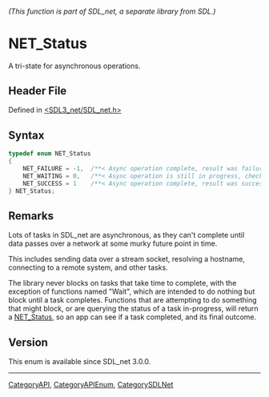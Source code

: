 ###### (This function is part of SDL_net, a separate library from SDL.)
# NET_Status

A tri-state for asynchronous operations.

## Header File

Defined in [<SDL3_net/SDL_net.h>](https://github.com/libsdl-org/SDL_net/blob/main/include/SDL3_net/SDL_net.h)

## Syntax

```c
typedef enum NET_Status
{
    NET_FAILURE = -1,  /**< Async operation complete, result was failure. */
    NET_WAITING = 0,   /**< Async operation is still in progress, check again later. */
    NET_SUCCESS = 1    /**< Async operation complete, result was success. */
} NET_Status;
```

## Remarks

Lots of tasks in SDL_net are asynchronous, as they can't complete until
data passes over a network at some murky future point in time.

This includes sending data over a stream socket, resolving a hostname,
connecting to a remote system, and other tasks.

The library never blocks on tasks that take time to complete, with the
exception of functions named "Wait", which are intended to do nothing but
block until a task completes. Functions that are attempting to do something
that might block, or are querying the status of a task in-progress, will
return a [NET_Status](NET_Status), so an app can see if a task completed,
and its final outcome.

## Version

This enum is available since SDL_net 3.0.0.

----
[CategoryAPI](CategoryAPI), [CategoryAPIEnum](CategoryAPIEnum), [CategorySDLNet](CategorySDLNet)

